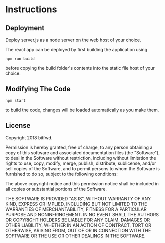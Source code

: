 # Instructions

## Deployment

Deploy server.js as a node server on the web host of your choice.

The react app can be deployed by first building the application using

`npm run build`

before copying the build folder's contents into the static file host of your choice.

## Modifying The Code

`npm start`

to build the code, changes will be loaded automatically as you make them.

## License

Copyright 2018 bitfwd.

Permission is hereby granted, free of charge, to any person obtaining a copy of this software and associated documentation files (the "Software"), to deal in the Software without restriction, including without limitation the rights to use, copy, modify, merge, publish, distribute, sublicense, and/or sell copies of the Software, and to permit persons to whom the Software is furnished to do so, subject to the following conditions:

The above copyright notice and this permission notice shall be included in all copies or substantial portions of the Software.

THE SOFTWARE IS PROVIDED "AS IS", WITHOUT WARRANTY OF ANY KIND, EXPRESS OR IMPLIED, INCLUDING BUT NOT LIMITED TO THE WARRANTIES OF MERCHANTABILITY, FITNESS FOR A PARTICULAR PURPOSE AND NONINFRINGEMENT. IN NO EVENT SHALL THE AUTHORS OR COPYRIGHT HOLDERS BE LIABLE FOR ANY CLAIM, DAMAGES OR OTHER LIABILITY, WHETHER IN AN ACTION OF CONTRACT, TORT OR OTHERWISE, ARISING FROM, OUT OF OR IN CONNECTION WITH THE SOFTWARE OR THE USE OR OTHER DEALINGS IN THE SOFTWARE.

